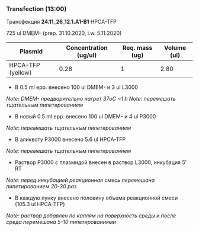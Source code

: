 ### Transfection (13:00)

Трансфекция **24.11_26_12.1.A1-B1** HPCA-TFP

725 ul DMEM- (prep. 31.10.2020, i.w. 5.11.2020)

| Plasmid           | Concentration (ug/ul) | Req. mass (ug) | Volume (ul) |
| ----------------- | --------------------- | -------------- | ----------- |
| HPCA-TFP (yellow) | 0.28                  | 1              | 2.80        |

- В 0.5 ml epp. внесено 100 ul DMEM- и 3 ul L3000

*Note: DMEM- предварительно нагрет 37oC ~1 h* *Note: перемешать тщательным пипетированием*

- В новый 0.5 ml epp. внесено 100 ul DMEM- и 4 ul P3000

*Note: перемешать тщательным пипетированием*

- В аликвоту P3000 внесенo 5.6 ul HPCA-TFP

*Note: перемешать тщательным пипетированием*

- Раствор P3000 c плазмидой внесен в раствор L3000, инкубация 5' RT

*Note: перед инкубацией реакционная смесь перемешана пипетированием 20-30 раз*

- В каждую лунку внесено половину объема реакционной смеси (105.3 ul HPCA-TFP)

*Note: раствор добавлен по каплям на поверхность среды и после среда перемешана 5-10 пипетированиями*